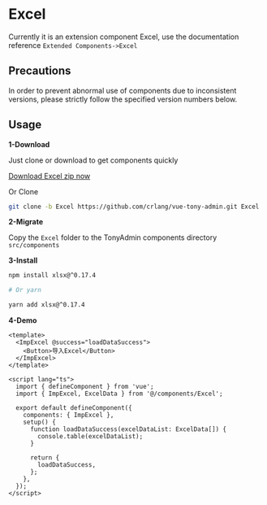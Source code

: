 # Excel

Currently it is an extension component Excel, use the documentation reference `Extended Components->Excel`

## Precautions

In order to prevent abnormal use of components due to inconsistent versions, please strictly follow the specified version numbers below.

## Usage


**1-Download**

Just clone or download to get components quickly

[Download Excel zip now](https://codeload.github.com/crlang/vue-tony-admin/zip/refs/heads/Excel)

Or Clone

```bash
git clone -b Excel https://github.com/crlang/vue-tony-admin.git Excel
```

**2-Migrate**

Copy the `Excel` folder to the TonyAdmin components directory `src/components`

**3-Install**

```bash
npm install xlsx@^0.17.4

# Or yarn

yarn add xlsx@^0.17.4
```

**4-Demo**

```vue
<template>
  <ImpExcel @success="loadDataSuccess">
    <Button>导入Excel</Button>
  </ImpExcel>
</template>

<script lang="ts">
  import { defineComponent } from 'vue';
  import { ImpExcel, ExcelData } from '@/components/Excel';

  export default defineComponent({
    components: { ImpExcel },
    setup() {
      function loadDataSuccess(excelDataList: ExcelData[]) {
        console.table(excelDataList);
      }

      return {
        loadDataSuccess,
      };
    },
  });
</script>
```
